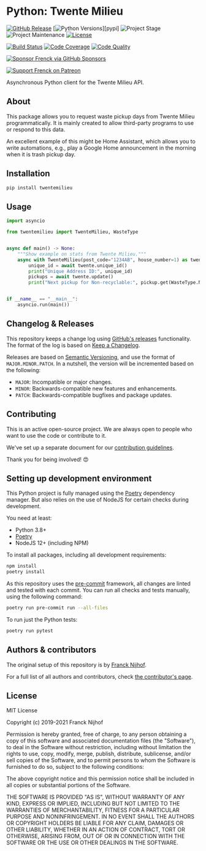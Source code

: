 # Python: Twente Milieu

[![GitHub Release][releases-shield]][releases]
[![Python Versions][python-versions-shield]][pypi]
![Project Stage][project-stage-shield]
![Project Maintenance][maintenance-shield]
[![License][license-shield]](LICENSE.md)

[![Build Status][build-shield]][build]
[![Code Coverage][codecov-shield]][codecov]
[![Code Quality][code-quality-shield]][code-quality]

[![Sponsor Frenck via GitHub Sponsors][github-sponsors-shield]][github-sponsors]

[![Support Frenck on Patreon][patreon-shield]][patreon]

Asynchronous Python client for the Twente Milieu API.

## About

This package allows you to request waste pickup days from Twente Milieu
programmatically. It is mainly created to allow third-party programs to use
or respond to this data.

An excellent example of this might be Home Assistant, which allows you to write
automations, e.g., play a Google Home announcement in the morning when it is
trash pickup day.

## Installation

```bash
pip install twentemilieu
```

## Usage

```python
import asyncio

from twentemilieu import TwenteMilieu, WasteType


async def main() -> None:
    """Show example on stats from Twente Milieu."""
    async with TwenteMilieu(post_code="1234AB", house_number=1) as twente:
        unique_id = await twente.unique_id()
        print("Unique Address ID:", unique_id)
        pickups = await twente.update()
        print("Next pickup for Non-recyclable:", pickup.get(WasteType.NON_RECYCLABLE))


if __name__ == "__main__":
    asyncio.run(main())
```

## Changelog & Releases

This repository keeps a change log using [GitHub's releases][releases]
functionality. The format of the log is based on
[Keep a Changelog][keepchangelog].

Releases are based on [Semantic Versioning][semver], and use the format
of ``MAJOR.MINOR.PATCH``. In a nutshell, the version will be incremented
based on the following:

- ``MAJOR``: Incompatible or major changes.
- ``MINOR``: Backwards-compatible new features and enhancements.
- ``PATCH``: Backwards-compatible bugfixes and package updates.

## Contributing

This is an active open-source project. We are always open to people who want to
use the code or contribute to it.

We've set up a separate document for our
[contribution guidelines](CONTRIBUTING.md).

Thank you for being involved! :heart_eyes:

## Setting up development environment

This Python project is fully managed using the [Poetry][poetry] dependency manager. But also relies on the use of NodeJS for certain checks during development.

You need at least:

- Python 3.8+
- [Poetry][poetry-install]
- NodeJS 12+ (including NPM)

To install all packages, including all development requirements:

```bash
npm install
poetry install
```

As this repository uses the [pre-commit][pre-commit] framework, all changes
are linted and tested with each commit. You can run all checks and tests
manually, using the following command:

```bash
poetry run pre-commit run --all-files
```

To run just the Python tests:

```bash
poetry run pytest
```

## Authors & contributors

The original setup of this repository is by [Franck Nijhof][frenck].

For a full list of all authors and contributors,
check [the contributor's page][contributors].

## License

MIT License

Copyright (c) 2019-2021 Franck Nijhof

Permission is hereby granted, free of charge, to any person obtaining a copy
of this software and associated documentation files (the "Software"), to deal
in the Software without restriction, including without limitation the rights
to use, copy, modify, merge, publish, distribute, sublicense, and/or sell
copies of the Software, and to permit persons to whom the Software is
furnished to do so, subject to the following conditions:

The above copyright notice and this permission notice shall be included in all
copies or substantial portions of the Software.

THE SOFTWARE IS PROVIDED "AS IS", WITHOUT WARRANTY OF ANY KIND, EXPRESS OR
IMPLIED, INCLUDING BUT NOT LIMITED TO THE WARRANTIES OF MERCHANTABILITY,
FITNESS FOR A PARTICULAR PURPOSE AND NONINFRINGEMENT. IN NO EVENT SHALL THE
AUTHORS OR COPYRIGHT HOLDERS BE LIABLE FOR ANY CLAIM, DAMAGES OR OTHER
LIABILITY, WHETHER IN AN ACTION OF CONTRACT, TORT OR OTHERWISE, ARISING FROM,
OUT OF OR IN CONNECTION WITH THE SOFTWARE OR THE USE OR OTHER DEALINGS IN THE
SOFTWARE.

[build-shield]: https://github.com/frenck/python-twentemilieu/workflows/Continuous%20Integration/badge.svg
[build]: https://github.com/frenck/python-twentemilieu/actions
[code-quality-shield]: https://img.shields.io/lgtm/grade/python/g/frenck/python-twentemilieu.svg?logo=lgtm&logoWidth=18
[code-quality]: https://lgtm.com/projects/g/frenck/python-twentemilieu/context:python
[codecov-shield]: https://codecov.io/gh/frenck/python-twentemilieu/branch/master/graph/badge.svg
[codecov]: https://codecov.io/gh/frenck/python-twentemilieu
[commits-shield]: https://img.shields.io/github/commit-activity/y/frenck/python-twentemilieu.svg
[commits]: https://github.com/frenck/python-twentemilieu/commits/master
[contributors]: https://github.com/frenck/python-twentemilieu/graphs/contributors
[frenck]: https://github.com/frenck
[github-sponsors-shield]: https://frenck.dev/wp-content/uploads/2019/12/github_sponsor.png
[github-sponsors]: https://github.com/sponsors/frenck
[keepchangelog]: http://keepachangelog.com/en/1.0.0/
[license-shield]: https://img.shields.io/github/license/frenck/python-twentemilieu.svg
[maintenance-shield]: https://img.shields.io/maintenance/yes/2021.svg
[patreon-shield]: https://frenck.dev/wp-content/uploads/2019/12/patreon.png
[patreon]: https://www.patreon.com/frenck
[poetry-install]: https://python-poetry.org/docs/#installation
[poetry]: https://python-poetry.org
[pre-commit]: https://pre-commit.com/
[project-stage-shield]: https://img.shields.io/badge/project%20stage-experimental-yellow.svg
[python-versions-shield]: https://img.shields.io/pypi/pyversions/twentemilieu
[releases-shield]: https://img.shields.io/github/release/frenck/python-twentemilieu.svg
[releases]: https://github.com/frenck/python-twentemilieu/releases
[semver]: http://semver.org/spec/v2.0.0.html
